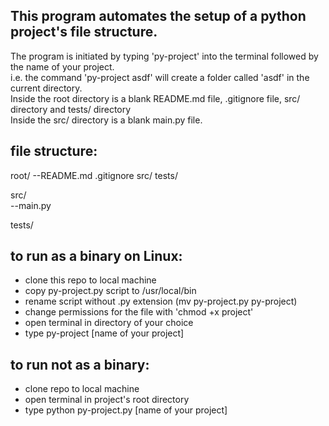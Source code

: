 ## This program automates the setup of a python project's file structure.  

The program is initiated by typing 'py-project' into the terminal followed by the name of your project.  
i.e. the command 'py-project asdf' will create a folder called 'asdf' in the current directory.  
Inside the root directory is a blank README.md file, .gitignore file, src/ directory and tests/ directory  
Inside the src/ directory is a blank main.py file.  
 

## file structure:  
root/
--README.md .gitignore src/ tests/  

src/  
--main.py  

tests/

  

## to run as a binary on Linux:  
 - clone this repo to local machine  
 - copy py-project.py script to /usr/local/bin  
 - rename script without .py extension (mv py-project.py py-project)
 - change permissions for the file with 'chmod +x project'  
 - open terminal in directory of your choice  
 - type py-project [name of your project]  


## to run not as a binary:
 - clone repo to local machine  
 - open terminal in project's root directory  
 - type python py-project.py [name of your project]
